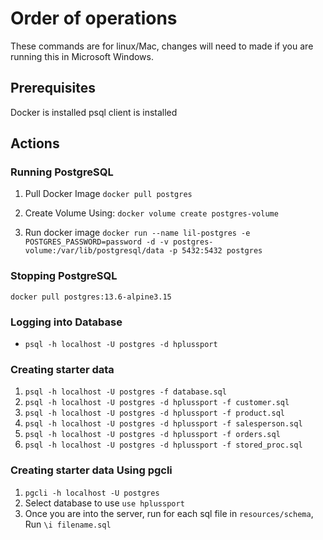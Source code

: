 # Order of operations

These commands are for linux/Mac, changes will need to made if you are running this in Microsoft Windows.

## Prerequisites

Docker is installed psql client is installed

## Actions

### Running PostgreSQL

1. Pull Docker Image
   `docker pull postgres`

2. Create Volume Using:
   `docker volume create postgres-volume`

3. Run docker image
   `docker run --name lil-postgres -e POSTGRES_PASSWORD=password -d -v postgres-volume:/var/lib/postgresql/data -p 5432:5432 postgres`

### Stopping PostgreSQL

`docker pull postgres:13.6-alpine3.15`

### Logging into Database

* `psql -h localhost -U postgres -d hplussport`

### Creating starter data

1. `psql -h localhost -U postgres -f database.sql`
2. `psql -h localhost -U postgres -d hplussport -f customer.sql`
3. `psql -h localhost -U postgres -d hplussport -f product.sql`
4. `psql -h localhost -U postgres -d hplussport -f salesperson.sql`
5. `psql -h localhost -U postgres -d hplussport -f orders.sql`
6. `psql -h localhost -U postgres -d hplussport -f stored_proc.sql`

### Creating starter data Using pgcli

1. `pgcli -h localhost -U postgres`
2. Select database to use `use hplussport`
3. Once you are into the server, run for each sql file in `resources/schema`, Run `\i filename.sql`
